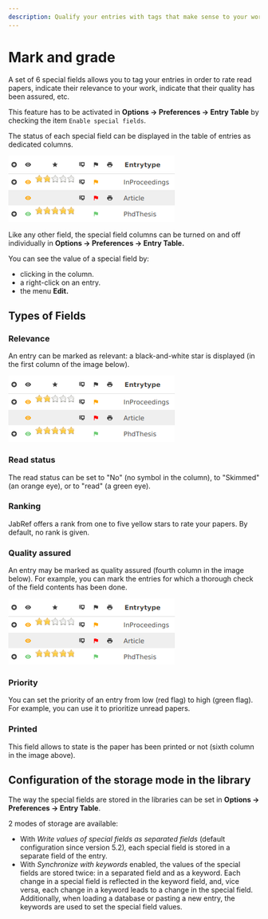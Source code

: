 ```yaml
---
description: Qualify your entries with tags that make sense to your work.
---
```


# Mark and grade

A set of 6 special fields allows you to tag your entries in order to rate read papers, indicate their relevance to your work, indicate that their quality has been assured, etc.

This feature has to be activated in **Options → Preferences → Entry Table** by checking the item `Enable special fields`.

The status of each special field can be displayed in the table of entries as dedicated columns.

![Six special fields can be displayed in the table of entries](../.gitbook/assets/specialfields-6columns-5.2%20%283%29%20%286%29%20%286%29%20%286%29%20%286%29.png)

Like any other field, the special field columns can be turned on and off individually in **Options → Preferences → Entry Table.**

You can see the value of a special field by:

* clicking in the column.
* a right-click on an entry.
* the menu **Edit.**

## Types of Fields

### Relevance

An entry can be marked as relevant: a black-and-white star is displayed \(in the first column of the image below\).

![](../.gitbook/assets/specialfields-6columns-5.2%20%283%29%20%286%29%20%286%29%20%286%29%20%283%29.png)

### Read status

The read status can be set to "No" \(no symbol in the column\), to "Skimmed" \(an orange eye\), or to "read" \(a green eye\).

### Ranking

JabRef offers a rank from one to five yellow stars to rate your papers. By default, no rank is given.

### Quality assured

An entry may be marked as quality assured \(fourth column in the image below\). For example, you can mark the entries for which a thorough check of the field contents has been done.

![](../.gitbook/assets/specialfields-6columns-5.2%20%283%29%20%286%29%20%286%29%20%286%29.png)

### Priority

You can set the priority of an entry from low \(red flag\) to high \(green flag\). For example, you can use it to prioritize unread papers.

### Printed

This field allows to state is the paper has been printed or not \(sixth column in the image above\).

## Configuration of the storage mode in the library

The way the special fields are stored in the libraries can be set in **Options → Preferences → Entry Table**.​

2 modes of storage are available:

* With _Write values of special fields as separated fields_ \(default configuration since version 5.2\)_,_ each special field is stored in a separate field of the entry.
* With _Synchronize with keywords_ enabled, the values of the special fields are stored twice: in a separated field and as a keyword. Each change in a special field is reflected in the keyword field, and, vice versa, each change in a keyword leads to a change in the special field. Additionally, when loading a database or pasting a new entry, the keywords are used to set the special field values.

